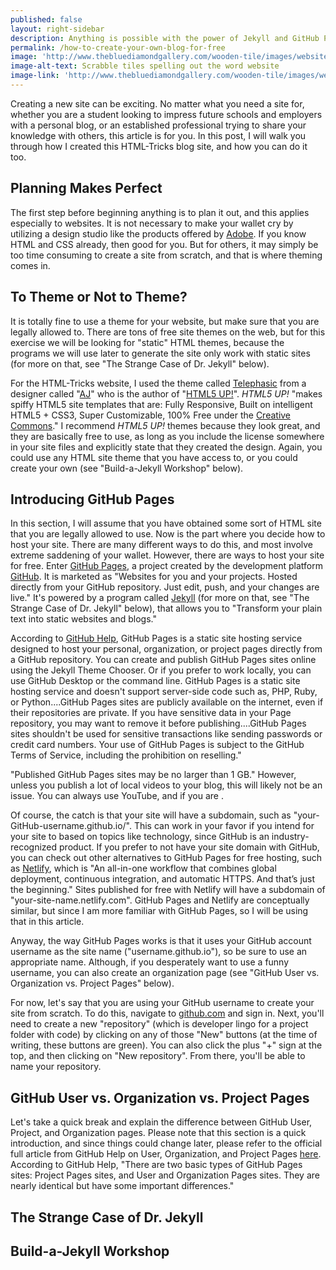 ```yaml
---
published: false
layout: right-sidebar
description: Anything is possible with the power of Jekyll and GitHub Pages!
permalink: /how-to-create-your-own-blog-for-free
image: 'http://www.thebluediamondgallery.com/wooden-tile/images/website.jpg'
image-alt-text: Scrabble tiles spelling out the word website
image-link: 'http://www.thebluediamondgallery.com/wooden-tile/images/website.jpg'
---
```

Creating a new site can be exciting. No matter what you need a site for, whether you are a student looking to impress future schools and employers with a personal blog, or an established professional trying to share your knowledge with others, this article is for you. In this post, I will walk you through how I created this HTML-Tricks blog site, and how you can do it too. 

## Planning Makes Perfect
The first step before beginning anything is to plan it out, and this applies especially to websites. It is not necessary to make your wallet cry by utilizing a design studio like the products offered by [Adobe](https://www.adobe.com/). If you know HTML and CSS already, then good for you. But for others, it may simply be too time consuming to create a site from scratch, and that is where theming comes in. 

## To Theme or Not to Theme?
It is totally fine to use a theme for your website, but make sure that you are legally allowed to. There are tons of free site themes on the web, but for this exercise we will be looking for "static" HTML themes, because the programs we will use later to generate the site only work with static sites (for more on that, see "The Strange Case of Dr. Jekyll" below). 

For the HTML-Tricks website, I used the theme called [Telephasic](https://html5up.net/telephasic) from a designer called "[AJ](http://twitter.com/ajlkn)" who is the author of "[HTML5 UP!](https://html5up.net/)". _HTML5 UP!_ "makes spiffy HTML5 site templates that are: Fully Responsive, Built on intelligent HTML5 + CSS3, Super Customizable, 100% Free under the [Creative Commons](https://html5up.net/license)." I recommend _HTML5 UP!_ themes because they look great, and they are basically free to use, as long as you include the license somewhere in your site files and explicitly state that they created the design. Again, you could use any HTML site theme that you have access to, or you could create your own (see "Build-a-Jekyll Workshop" below).

## Introducing GitHub Pages
In this section, I will assume that you have obtained some sort of HTML site that you are legally allowed to use. Now is the part where you decide how to host your site. There are many different ways to do this, and most involve extreme saddening of your wallet. However, there are ways to host your site for free. Enter [GitHub Pages](https://pages.github.com/), a project created by the development platform [GitHub](https://github.com/). It is marketed as "Websites for you and your projects. Hosted directly from your GitHub repository. Just edit, push, and your changes are live."  It's powered by a program called [Jekyll](https://jekyllrb.com/) (for more on that, see "The Strange Case of Dr. Jekyll" below), that allows you to "Transform your plain text into static websites and blogs." 

According to [GitHub Help](https://help.github.com/articles/what-is-github-pages/), GitHub Pages is a static site hosting service designed to host your personal, organization, or project pages directly from a GitHub repository. You can create and publish GitHub Pages sites online using the Jekyll Theme Chooser. Or if you prefer to work locally, you can use GitHub Desktop or the command line. GitHub Pages is a static site hosting service and doesn't support server-side code such as, PHP, Ruby, or Python....GitHub Pages sites are publicly available on the internet, even if their repositories are private. If you have sensitive data in your Page repository, you may want to remove it before publishing....GitHub Pages sites shouldn't be used for sensitive transactions like sending passwords or credit card numbers. Your use of GitHub Pages is subject to the GitHub Terms of Service, including the prohibition on reselling."

"Published GitHub Pages sites may be no larger than 1 GB." However, unless you publish a lot of local videos to your blog, this will likely not be an issue. You can always use YouTube, and if you are . 

Of course, the catch is that your site will have a subdomain, such as "your-GitHub-username.github.io/". This can work in your favor if you intend for your site to based on topics like technology, since GitHub is an industry-recognized product. If you prefer to not have your site domain with GitHub, you can check out other alternatives to GitHub Pages for free hosting, such as [Netlify](https://www.netlify.com/), which is "An all-in-one workflow that combines global deployment, continuous integration, and automatic HTTPS. And that’s just the beginning." Sites published for free with Netlify will have a subdomain of "your-site-name.netlify.com". GitHub Pages and Netlify are conceptually similar, but since I am more familiar with GitHub Pages, so I will be using that in this article.

Anyway, the way GitHub Pages works is that it uses your GitHub account username as the site name ("username.github.io"), so be sure to use an appropriate name. Although, if you desperately want to use a funny username, you can also create an organization page (see "GitHub User vs. Organization vs. Project Pages" below). 

For now, let's say that you are using your GitHub username to create your site from scratch. To do this, navigate to [github.com](https://github.com/) and sign in. Next, you'll need to create a new "repository" (which is developer lingo for a project folder with code) by clicking on any of those "New" buttons (at the time of writing, these buttons are green). You can also click the plus "+" sign at the top, and then clicking on "New repository". From there, you'll be able to name your repository.

## GitHub User vs. Organization vs. Project Pages

Let's take a quick break and explain the difference between GitHub User, Project, and Organization pages. Please note that this section is a quick introduction, and since things could change later, please refer to the official full article from GitHub Help on User, Organization, and Project Pages [here](https://help.github.com/articles/user-organization-and-project-pages/). According to GitHub Help, "There are two basic types of GitHub Pages sites: Project Pages sites, and User and Organization Pages sites. They are nearly identical but have some important differences." 

## The Strange Case of Dr. Jekyll

<!-- from Intro'ing GitHub Pages -->
<!-- jekyll only works with static sites as mentioned in a previous section -->


## Build-a-Jekyll Workshop

<!-- you can create your own Jekyll theme, but that is over the scope of this article. we can generate minima or convert an HTML theme -->